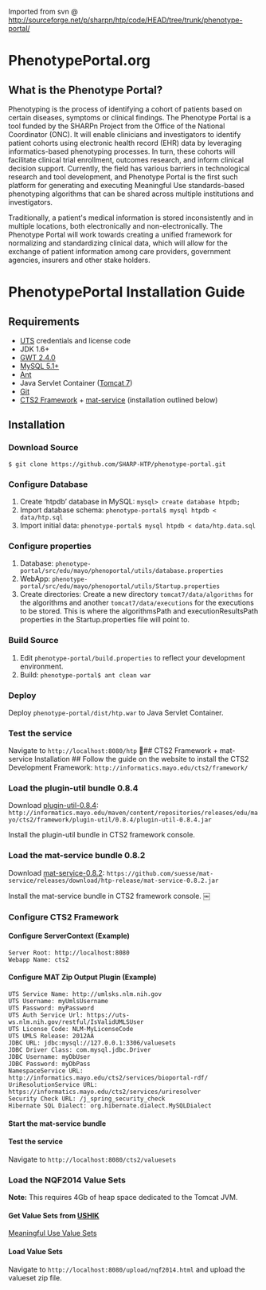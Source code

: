 Imported from svn @ http://sourceforge.net/p/sharpn/htp/code/HEAD/tree/trunk/phenotype-portal/

# PhenotypePortal.org #
## What is the Phenotype Portal? ##

Phenotyping is the process of identifying a cohort of patients based on certain diseases, symptoms or clinical findings. The Phenotype Portal is a tool funded by the SHARPn Project from the Office of the National Coordinator (ONC). It will enable clinicians and investigators to identify patient cohorts using electronic health record (EHR) data by leveraging informatics-based phenotyping processes. In turn, these cohorts will facilitate clinical trial enrollment, outcomes research, and inform clinical decision support. Currently, the field has various barriers in technological research and tool development, and Phenotype Portal is the first such platform for generating and executing Meaningful Use standards-based phenotyping algorithms that can be shared across multiple institutions and investigators. 

Traditionally, a patient's medical information is stored inconsistently and in multiple locations, both electronically and non-electronically. The Phenotype Portal will work towards creating a unified framework for normalizing and standardizing clinical data, which will allow for the exchange of patient information among care providers, government agencies, insurers and other stake holders. 

# PhenotypePortal Installation Guide ### Requirements ##
+ [UTS](https://uts.nlm.nih.gov/home.html) credentials and license code+ JDK 1.6++ [GWT 2.4.0](http://www.gwtproject.org/versions.html)+ [MySQL 5.1+](https://dev.mysql.com/downloads/mysql/)+ [Ant](http://ant.apache.org/bindownload.cgi)+ Java Servlet Container ([Tomcat 7](http://tomcat.apache.org/download-70.cgi))+ [Git](http://git-scm.com/book/en/Getting-Started-Installing-Git)+ [CTS2 Framework](http://informatics.mayo.edu/cts2/framework/download/) + [mat-service](https://github.com/suesse/mat-service/releases/tag/htp-release) (installation outlined below)## Installation ##### Download Source ###  ```$ git clone https://github.com/SHARP-HTP/phenotype-portal.git```### Configure Database ###1. Create ‘htpdb’ database in MySQL: ```mysql> create database htpdb;```
2. Import database schema: ```phenotype-portal$ mysql htpdb < data/htp.sql```3. Import initial data: ```phenotype-portal$ mysql htpdb < data/htp.data.sql```### Configure properties ###
1. Database: ```phenotype-portal/src/edu/mayo/phenoportal/utils/database.properties```2. WebApp: ```phenotype-portal/src/edu/mayo/phenoportal/utils/Startup.properties```
3. Create directories: Create a new directory ```tomcat7/data/algorithms``` for the algorithms and another ```tomcat7/data/executions``` for the executions to be stored. This is where the algorithmsPath and executionResultsPath properties in the Startup.properties file will point to.### Build Source ###1. Edit ```phenotype-portal/build.properties``` to reflect your development environment.2. Build: ```phenotype-portal$ ant clean war```### Deploy ###Deploy ```phenotype-portal/dist/htp.war``` to Java Servlet Container.
### Test the service ###Navigate to ```http://localhost:8080/htp```## CTS2 Framework + mat-service Installation ##Follow the guide on the website to install the CTS2 Development Framework: ```http://informatics.mayo.edu/cts2/framework/```### Load the plugin-util bundle 0.8.4 ###Download [plugin-util-0.8.4](http://informatics.mayo.edu/maven/content/repositories/releases/edu/mayo/cts2/framework/plugin-util/0.8.4/plugin-util-0.8.4.jar): ```http://informatics.mayo.edu/maven/content/repositories/releases/edu/mayo/cts2/framework/plugin-util/0.8.4/plugin-util-0.8.4.jar```Install the plugin-util bundle in CTS2 framework console.### Load the mat-service bundle 0.8.2 ###Download [mat-service-0.8.2](https://github.com/suesse/mat-service/releases/download/htp-release/mat-service-0.8.2.jar): ```https://github.com/suesse/mat-service/releases/download/htp-release/mat-service-0.8.2.jar```Install the mat-service bundle in CTS2 framework console. ￼### Configure CTS2 Framework ####### Configure ServerContext (Example) ####    Server Root: http://localhost:8080    Webapp Name: cts2#### Configure MAT Zip Output Plugin (Example) ####    UTS Service Name: http://umlsks.nlm.nih.gov    UTS Username: myUmlsUsername    UTS Password: myPassword    UTS Auth Service Url: https://uts-ws.nlm.nih.gov/restful/IsValidUMLSUser    UTS License Code: NLM-MyLicenseCode    UTS UMLS Release: 2012AA    JDBC URL: jdbc:mysql://127.0.0.1:3306/valuesets    JDBC Driver Class: com.mysql.jdbc.Driver    JDBC Username: myDbUser    JDBC Password: myDbPass    NamespaceService URL: http://informatics.mayo.edu/cts2/services/bioportal-rdf/    UriResolutionService URL: https://informatics.mayo.edu/cts2/services/uriresolver    Security Check URL: /j_spring_security_check    Hibernate SQL Dialect: org.hibernate.dialect.MySQLDialect#### Start the mat-service bundle ######## Test the service ####Navigate to ```http://localhost:8080/cts2/valuesets```### Load the NQF2014 Value Sets ###**Note:** This requires 4Gb of heap space dedicated to the Tomcat JVM.#### Get Value Sets from [USHIK](http://ushik.ahrq.gov) ####
[Meaningful Use Value Sets](http://ushik.ahrq.gov/DownloadFileExport?fileName=Stage2/ValueSets/20130614/meaningful_use_2014_extract_xlsx_20130614.zip)#### Load Value Sets ####
Navigate to ```http://localhost:8080/upload/nqf2014.html``` and upload the valueset zip file.